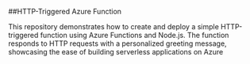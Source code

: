 
##HTTP-Triggered Azure Function

This repository demonstrates how to create and deploy a simple HTTP-triggered function using Azure Functions and Node.js. The function responds to HTTP requests with a personalized greeting message, showcasing the ease of building serverless applications on Azure

